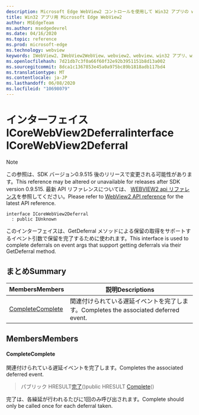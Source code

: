 ```yaml
---
description: Microsoft Edge WebView2 コントロールを使用して Win32 アプリの web コンテンツをホストする
title: Win32 アプリ用 Microsoft Edge WebView2
author: MSEdgeTeam
ms.author: msedgedevrel
ms.date: 04/16/2020
ms.topic: reference
ms.prod: microsoft-edge
ms.technology: webview
keywords: IWebView2、IWebView2WebView、webview2、webview、win32 アプリ、win32、edge、ICoreWebView2、ICoreWebView2Controller、browser control、edge html
ms.openlocfilehash: 7d21db7c3f0a66f60f32e92b3951151b8d13a002
ms.sourcegitcommit: 8dca1c1367853e45a0a975bc89b1818adb117bd4
ms.translationtype: MT
ms.contentlocale: ja-JP
ms.lasthandoff: 06/08/2020
ms.locfileid: "10698079"
---
```

# <span data-ttu-id="eb1c4-104">インターフェイス ICoreWebView2Deferral</span><span class="sxs-lookup"><span data-stu-id="eb1c4-104">interface ICoreWebView2Deferral</span></span> 

> [!NOTE]
> <span data-ttu-id="eb1c4-105">この参照は、SDK バージョン0.9.515 後のリリースで変更される可能性があります。</span><span class="sxs-lookup"><span data-stu-id="eb1c4-105">This reference may be altered or unavailable for releases after SDK version 0.9.515.</span></span> <span data-ttu-id="eb1c4-106">最新 API リファレンスについては、 [WEBVIEW2 api リファレンス](../../../webview2-api-reference.md)を参照してください。</span><span class="sxs-lookup"><span data-stu-id="eb1c4-106">Please refer to [WebView2 API reference](../../../webview2-api-reference.md) for the latest API reference.</span></span>

```
interface ICoreWebView2Deferral
  : public IUnknown
```

<span data-ttu-id="eb1c4-107">このインターフェイスは、GetDeferral メソッドによる保留の取得をサポートするイベント引数で保留を完了するために使われます。</span><span class="sxs-lookup"><span data-stu-id="eb1c4-107">This interface is used to complete deferrals on event args that support getting deferrals via their GetDeferral method.</span></span>

## <span data-ttu-id="eb1c4-108">まとめ</span><span class="sxs-lookup"><span data-stu-id="eb1c4-108">Summary</span></span>

 <span data-ttu-id="eb1c4-109">Members</span><span class="sxs-lookup"><span data-stu-id="eb1c4-109">Members</span></span>                        | <span data-ttu-id="eb1c4-110">説明</span><span class="sxs-lookup"><span data-stu-id="eb1c4-110">Descriptions</span></span>
--------------------------------|---------------------------------------------
[<span data-ttu-id="eb1c4-111">Complete</span><span class="sxs-lookup"><span data-stu-id="eb1c4-111">Complete</span></span>](#complete) | <span data-ttu-id="eb1c4-112">関連付けられている遅延イベントを完了します。</span><span class="sxs-lookup"><span data-stu-id="eb1c4-112">Completes the associated deferred event.</span></span>

## <span data-ttu-id="eb1c4-113">Members</span><span class="sxs-lookup"><span data-stu-id="eb1c4-113">Members</span></span>

#### <span data-ttu-id="eb1c4-114">Complete</span><span class="sxs-lookup"><span data-stu-id="eb1c4-114">Complete</span></span> 

<span data-ttu-id="eb1c4-115">関連付けられている遅延イベントを完了します。</span><span class="sxs-lookup"><span data-stu-id="eb1c4-115">Completes the associated deferred event.</span></span>

> <span data-ttu-id="eb1c4-116">パブリック HRESULT[完了](#complete)()</span><span class="sxs-lookup"><span data-stu-id="eb1c4-116">public HRESULT [Complete](#complete)()</span></span>

<span data-ttu-id="eb1c4-117">完了は、各繰延が行われるたびに1回のみ呼び出されます。</span><span class="sxs-lookup"><span data-stu-id="eb1c4-117">Complete should only be called once for each deferral taken.</span></span>

